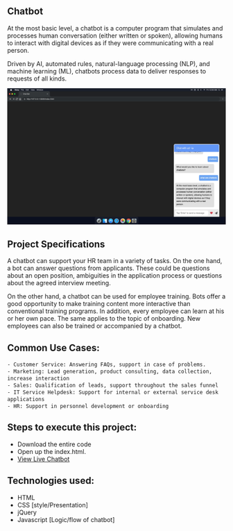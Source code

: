 
## Chatbot

At the most basic level, a chatbot is a computer program that simulates and processes human conversation (either written or spoken), allowing humans to interact with digital devices as if they were communicating with a real person.

Driven by AI, automated rules, natural-language processing (NLP), and machine learning (ML), chatbots process data to deliver responses to requests of all kinds.

![form-image](jschatbot.png)

## Project Specifications
A chatbot can support your HR team in a variety of tasks. On the one hand, a bot can answer questions from applicants. These could be questions about an open position, ambiguities in the application process or questions about the agreed interview meeting. 

On the other hand, a chatbot can be used for employee training. Bots offer a good opportunity to make training content more interactive than conventional training programs. In addition, every employee can learn at his or her own pace. The same applies to the topic of onboarding. New employees can also be trained or accompanied by a chatbot.

## Common Use Cases:

    - Customer Service: Answering FAQs, support in case of problems.
    - Marketing: Lead generation, product consulting, data collection, increase interaction
    - Sales: Qualification of leads, support throughout the sales funnel
    - IT Service Helpdesk: Support for internal or external service desk applications
    - HR: Support in personnel development or onboarding


## Steps to execute this project:
- Download the entire code 
- Open up the index.html.
- [View Live Chatbot](https://anthonys1760.github.io/chat-bot)

## Technologies used: 
- HTML
- CSS [style/Presentation]
- jQuery
- Javascript [Logic/flow of chatbot]
